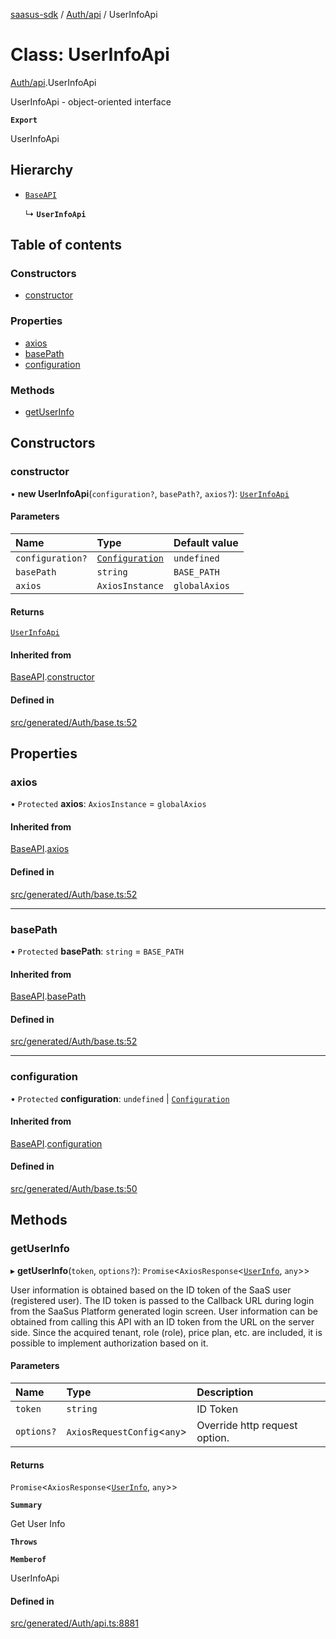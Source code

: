 [saasus-sdk](../README.md) / [Auth/api](../modules/Auth_api.md) / UserInfoApi

# Class: UserInfoApi

[Auth/api](../modules/Auth_api.md).UserInfoApi

UserInfoApi - object-oriented interface

**`Export`**

UserInfoApi

## Hierarchy

- [`BaseAPI`](Auth_base.BaseAPI.md)

  ↳ **`UserInfoApi`**

## Table of contents

### Constructors

- [constructor](Auth_api.UserInfoApi.md#constructor)

### Properties

- [axios](Auth_api.UserInfoApi.md#axios)
- [basePath](Auth_api.UserInfoApi.md#basepath)
- [configuration](Auth_api.UserInfoApi.md#configuration)

### Methods

- [getUserInfo](Auth_api.UserInfoApi.md#getuserinfo)

## Constructors

### constructor

• **new UserInfoApi**(`configuration?`, `basePath?`, `axios?`): [`UserInfoApi`](Auth_api.UserInfoApi.md)

#### Parameters

| Name | Type | Default value |
| :------ | :------ | :------ |
| `configuration?` | [`Configuration`](Auth_configuration.Configuration.md) | `undefined` |
| `basePath` | `string` | `BASE_PATH` |
| `axios` | `AxiosInstance` | `globalAxios` |

#### Returns

[`UserInfoApi`](Auth_api.UserInfoApi.md)

#### Inherited from

[BaseAPI](Auth_base.BaseAPI.md).[constructor](Auth_base.BaseAPI.md#constructor)

#### Defined in

[src/generated/Auth/base.ts:52](https://github.com/saasus-platform/saasus-sdk-javascript/blob/c67ac22/src/generated/Auth/base.ts#L52)

## Properties

### axios

• `Protected` **axios**: `AxiosInstance` = `globalAxios`

#### Inherited from

[BaseAPI](Auth_base.BaseAPI.md).[axios](Auth_base.BaseAPI.md#axios)

#### Defined in

[src/generated/Auth/base.ts:52](https://github.com/saasus-platform/saasus-sdk-javascript/blob/c67ac22/src/generated/Auth/base.ts#L52)

___

### basePath

• `Protected` **basePath**: `string` = `BASE_PATH`

#### Inherited from

[BaseAPI](Auth_base.BaseAPI.md).[basePath](Auth_base.BaseAPI.md#basepath)

#### Defined in

[src/generated/Auth/base.ts:52](https://github.com/saasus-platform/saasus-sdk-javascript/blob/c67ac22/src/generated/Auth/base.ts#L52)

___

### configuration

• `Protected` **configuration**: `undefined` \| [`Configuration`](Auth_configuration.Configuration.md)

#### Inherited from

[BaseAPI](Auth_base.BaseAPI.md).[configuration](Auth_base.BaseAPI.md#configuration)

#### Defined in

[src/generated/Auth/base.ts:50](https://github.com/saasus-platform/saasus-sdk-javascript/blob/c67ac22/src/generated/Auth/base.ts#L50)

## Methods

### getUserInfo

▸ **getUserInfo**(`token`, `options?`): `Promise`\<`AxiosResponse`\<[`UserInfo`](../interfaces/Auth_api.UserInfo.md), `any`\>\>

User information is obtained based on the ID token of the SaaS user (registered user). The ID token is passed to the Callback URL during login from the SaaSus Platform generated login screen. User information can be obtained from calling this API with an ID token from the URL on the server side. Since the acquired tenant, role (role), price plan, etc. are included, it is possible to implement authorization based on it.

#### Parameters

| Name | Type | Description |
| :------ | :------ | :------ |
| `token` | `string` | ID Token |
| `options?` | `AxiosRequestConfig`\<`any`\> | Override http request option. |

#### Returns

`Promise`\<`AxiosResponse`\<[`UserInfo`](../interfaces/Auth_api.UserInfo.md), `any`\>\>

**`Summary`**

Get User Info

**`Throws`**

**`Memberof`**

UserInfoApi

#### Defined in

[src/generated/Auth/api.ts:8881](https://github.com/saasus-platform/saasus-sdk-javascript/blob/c67ac22/src/generated/Auth/api.ts#L8881)

